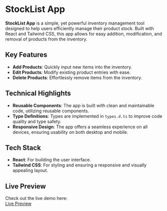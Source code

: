 # StockList App

**StockList App** is a simple, yet powerful inventory management tool designed to help users efficiently manage their product stock. Built with React and Tailwind CSS, this app allows for easy addition, modification, and removal of products from the inventory.

## Key Features

- **Add Products**: Quickly input new items into the inventory.
- **Edit Products**: Modify existing product entries with ease.
- **Delete Products**: Effortlessly remove items from the inventory.

## Technical Highlights

- **Reusable Components**: The app is built with clean and maintainable code, utilizing reusable components.
- **Type Definitions**: Types are implemented in `types.d.ts` to improve code quality and type safety.
- **Responsive Design**: The app offers a seamless experience on all devices, ensuring usability on both desktop and mobile.

## Tech Stack

- **React**: For building the user interface.
- **Tailwind CSS**: For styling and ensuring a responsive and visually appealing layout.

## Live Preview

Check out the live demo here:  
[Live Preview](https://lnkd.in/dsK2_mSn)
